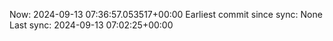 Now: 2024-09-13 07:36:57.053517+00:00 Earliest commit since sync: None Last sync: 2024-09-13 07:02:25+00:00
